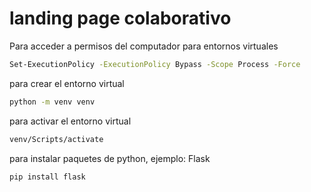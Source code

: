 # landing page colaborativo

Para acceder a  permisos del computador para entornos virtuales
```bash
Set-ExecutionPolicy -ExecutionPolicy Bypass -Scope Process -Force
```
para crear el entorno virtual
```bash
python -m venv venv
```
para activar el entorno virtual
```bash
venv/Scripts/activate
```
para instalar paquetes de python, ejemplo: Flask
```bash
pip install flask
```

